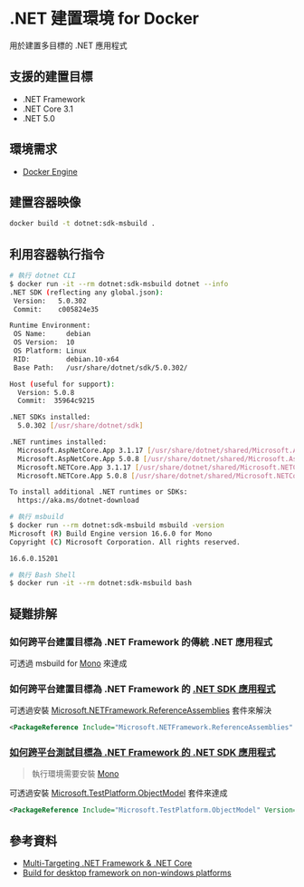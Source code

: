 # .NET 建置環境 for Docker

用於建置多目標的 .NET 應用程式

## 支援的建置目標

- .NET Framework
- .NET Core 3.1
- .NET 5.0

## 環境需求

- [Docker Engine](https://docs.docker.com/install/)

## 建置容器映像

```sh
docker build -t dotnet:sdk-msbuild .
```

## 利用容器執行指令

```sh
# 執行 dotnet CLI
$ docker run -it --rm dotnet:sdk-msbuild dotnet --info
.NET SDK (reflecting any global.json):
 Version:   5.0.302
 Commit:    c005824e35

Runtime Environment:
 OS Name:     debian
 OS Version:  10
 OS Platform: Linux
 RID:         debian.10-x64
 Base Path:   /usr/share/dotnet/sdk/5.0.302/

Host (useful for support):
  Version: 5.0.8
  Commit:  35964c9215

.NET SDKs installed:
  5.0.302 [/usr/share/dotnet/sdk]

.NET runtimes installed:
  Microsoft.AspNetCore.App 3.1.17 [/usr/share/dotnet/shared/Microsoft.AspNetCore.App]
  Microsoft.AspNetCore.App 5.0.8 [/usr/share/dotnet/shared/Microsoft.AspNetCore.App]
  Microsoft.NETCore.App 3.1.17 [/usr/share/dotnet/shared/Microsoft.NETCore.App]
  Microsoft.NETCore.App 5.0.8 [/usr/share/dotnet/shared/Microsoft.NETCore.App]

To install additional .NET runtimes or SDKs:
  https://aka.ms/dotnet-download

# 執行 msbuild
$ docker run --rm dotnet:sdk-msbuild msbuild -version
Microsoft (R) Build Engine version 16.6.0 for Mono
Copyright (C) Microsoft Corporation. All rights reserved.

16.6.0.15201

# 執行 Bash Shell
$ docker run -it --rm dotnet:sdk-msbuild bash
```

## 疑難排解

### 如何跨平台建置目標為 .NET Framework  的傳統 .NET 應用程式

可透過 msbuild for [Mono](https://www.mono-project.com/) 來達成

### 如何跨平台建置目標為 .NET Framework  的 [.NET SDK 應用程式](https://docs.microsoft.com/dotnet/core/project-sdk/overview)

可透過安裝 [Microsoft.NETFramework.ReferenceAssemblies](https://www.nuget.org/packages/Microsoft.NETFramework.ReferenceAssemblies/) 套件來解決

```xml
<PackageReference Include="Microsoft.NETFramework.ReferenceAssemblies" Version="1.0.2" PrivateAssets="All" Condition="$(TargetFramework.StartsWith('net4')) AND '$(OS)' != 'Windows_NT'"/>
```

### [如何跨平台測試目標為 .NET Framework 的 .NET SDK 應用程式](https://cake-contrib.github.io/Cake.Recipe/docs/known-issues/running-xunit-tests-on-net-framework)

> 執行環境需要安裝 [Mono](https://www.mono-project.com/)

可透過安裝 [Microsoft.TestPlatform.ObjectModel](https://www.nuget.org/packages/Microsoft.TestPlatform.ObjectModel/) 套件來達成

```xml
<PackageReference Include="Microsoft.TestPlatform.ObjectModel" Version="16.10.0" Condition="'$(OS)' != 'Windows_NT'" />
```

## 參考資料

- [Multi-Targeting .NET Framework & .NET Core](https://github.com/mono/docker/issues/63)
- [Build for desktop framework on non-windows platforms](https://github.com/dotnet/sdk/issues/335)
